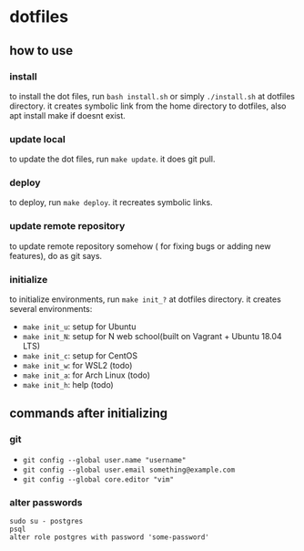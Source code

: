 # dotfiles
## how to use
### install
to install the dot files, run `bash install.sh` or simply `./install.sh` at dotfiles directory.
it creates symbolic link from the home directory to dotfiles, also apt install make if doesnt exist.

### update local
to update the dot files, run `make update`.
it does git pull.

### deploy
to deploy, run `make deploy`.
it recreates symbolic links.

### update remote repository
to update remote repository somehow ( for fixing bugs or adding new features), do as git says.

### initialize
to initialize environments, run `make init_?` at dotfiles directory.
it creates several environments:

- `make init_u`: setup for Ubuntu
- `make init_N`: setup for N web school(built on Vagrant + Ubuntu 18.04 LTS)
- `make init_c`: setup for CentOS
- `make init_w`: for WSL2 (todo)
- `make init_a`: for Arch Linux (todo)
- `make init_h`: help (todo)

## commands after initializing
### git
- `git config --global user.name "username"`
- `git config --global user.email something@example.com`
- `git config --global core.editor "vim"`

### alter passwords
```
sudo su - postgres
psql
alter role postgres with password 'some-password'
```

